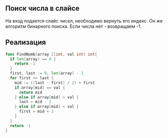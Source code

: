 ## Поиск числа в слайсе

На вход подается слайс чисел, необходимо вернуть его индекс. Он же алгоритм бинарного поиска. Если числа нет  - возвращаем -1.

## Реализация

```go
func FindNumb(array []int, val int) int{
  if len(array) == 0 {
    return -1
  }
  first, last := 0, len(array) - 1
  for first <= last {
    mid := ((last - first) / 2) + first
    if array[mid] == val {
      return mid
    } else if array[mid] > val {
      last = mid - 1
    } else if array[mid] < val {
      first = mid + 1
    }
  }
  return -1
}
```
